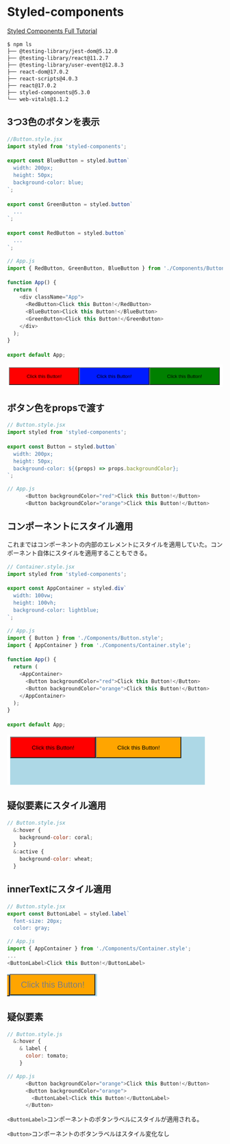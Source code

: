 # Styled-components

[Styled Components Full Tutorial](https://www.youtube.com/watch?v=-FZzPHSLauc)

```shell
$ npm ls
├── @testing-library/jest-dom@5.12.0
├── @testing-library/react@11.2.7
├── @testing-library/user-event@12.8.3
├── react-dom@17.0.2
├── react-scripts@4.0.3
├── react@17.0.2
├── styled-components@5.3.0
└── web-vitals@1.1.2
```

## 3つ3色のボタンを表示

```js
//Button.style.jsx
import styled from 'styled-components';

export const BlueButton = styled.button`
  width: 200px;
  height: 50px;
  background-color: blue;
`;

export const GreenButton = styled.button`
  ...
`;

export const RedButton = styled.button`
  ...
`;
```

```js
// App.js
import { RedButton, GreenButton, BlueButton } from './Components/Button.style';

function App() {
  return (
    <div className="App">
      <RedButton>Click this Button!</RedButton>
      <BlueButton>Click this Button!</BlueButton>
      <GreenButton>Click this Button!</GreenButton>
    </div>
  );
}

export default App;
```

![Button](./images/styled-components001.png)

## ボタン色をpropsで渡す

```js
// Button.style.jsx
import styled from 'styled-components';

export const Button = styled.button`
  width: 200px;
  height: 50px;
  background-color: ${(props) => props.backgroundColor};
`;
```

```js
// App.js
      <Button backgroundColor="red">Click this Button!</Button>
      <Button backgroundColor="orange">Click this Button!</Button>
```

## コンポーネントにスタイル適用

これまではコンポーネントの内部のエレメントにスタイルを適用していた。コンポーネント自体にスタイルを適用することもできる。

```js
// Container.style.jsx
import styled from 'styled-components';

export const AppContainer = styled.div`
  width: 100vw;
  height: 100vh;
  background-color: lightblue;
`;
```

```js
// App.js
import { Button } from './Components/Button.style';
import { AppContainer } from './Components/Container.style';

function App() {
  return (
    <AppContainer>
      <Button backgroundColor="red">Click this Button!</Button>
      <Button backgroundColor="orange">Click this Button!</Button>
    </AppContainer>
  );
}

export default App;
```

![コンポーネント](./images/styled-components002.png)


## 疑似要素にスタイル適用

```js
// Button.style.jsx
  &:hover {
    background-color: coral;
  }
  &:active {
    background-color: wheat;
  }
```

## innerTextにスタイル適用

```js
// Button.style.jsx
export const ButtonLabel = styled.label`
  font-size: 20px;
  color: gray;
```

```js
// App.js
import { AppContainer } from './Components/Container.style';
...
<ButtonLabel>Click this Button!</ButtonLabel>
```

![innerText](./images/styled-components003.png)

## 疑似要素

```js
// Button.style.js
  &:hover {
    & label {
      color: tomato;
    }
```

```js
// App.js
      <Button backgroundColor="orange">Click this Button!</Button>
      <Button backgroundColor="orange">
        <ButtonLabel>Click this Button!</ButtonLabel>
      </Button>
```

`<ButtonLabel>`コンポーネントのボタンラベルにスタイルが適用される。

`<Button>`コンポーネントのボタンラベルはスタイル変化なし

